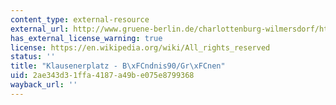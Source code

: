 ```yaml
---
content_type: external-resource
external_url: http://www.gruene-berlin.de/charlottenburg-wilmersdorf/html/presse/archiv_c/pm99_02.htm
has_external_license_warning: true
license: https://en.wikipedia.org/wiki/All_rights_reserved
status: ''
title: "Klausenerplatz - B\xFCndnis90/Gr\xFCnen"
uid: 2ae343d3-1ffa-4187-a49b-e075e8799368
wayback_url: ''
---
```


